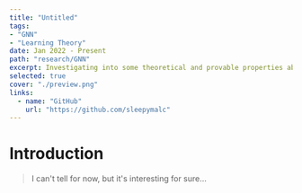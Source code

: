 ```yaml
---
title: "Untitled"
tags:
- "GNN"
- "Learning Theory"
date: Jan 2022 - Present
path: "research/GNN"
excerpt: Investigating into some theoretical and provable properties about GNN (Graph Neural Network) related to brain vessel graph.
selected: true
cover: "./preview.png"
links:
  - name: "GitHub"
    url: "https://github.com/sleepymalc"
---
```


# Introduction
> I can't tell for now, but it's interesting for sure...